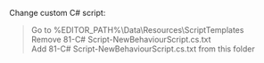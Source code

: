Change custom C# script:
> Go to %EDITOR_PATH%\Data\Resources\ScriptTemplates
<br>Remove 81-C# Script-NewBehaviourScript.cs.txt
<br>Add 81-C# Script-NewBehaviourScript.cs.txt from this folder
